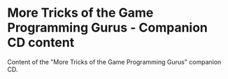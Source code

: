 # More Tricks of the Game Programming Gurus - Companion CD content

Content of the "More Tricks of the Game Programming Gurus" companion CD.

